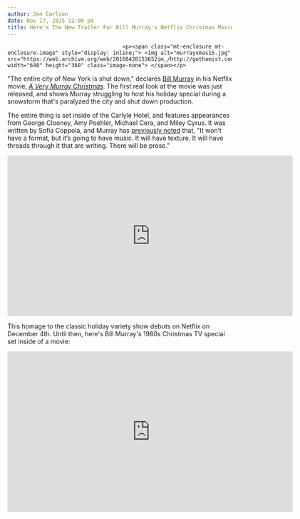 ```yaml
---
author: Jen Carlson
date: Nov 17, 2015 12:00 pm
title: Here's The New Trailer For Bill Murray's Netflix Christmas Movie
---
```


	
										<p><span class="mt-enclosure mt-enclosure-image" style="display: inline;"> <img alt="murrayxmas15.jpg" src="https://web.archive.org/web/20160428153652im_/http://gothamist.com/attachments/arts_jen/murrayxmas15.jpg" width="640" height="360" class="image-none"> </span></p>

<p>&quot;The entire city of New York is shut down,&quot; declares <a href="https://web.archive.org/web/20160428153652/http://gothamist.com/tags/billmurray">Bill Murray</a> in his Netflix movie, <a href="https://web.archive.org/web/20160428153652/http://gothamist.com/2015/10/14/bill_murray_bill_murray_bill_mu.php"><em>A Very Murray Christmas</em></a>. The first real look at the movie was just released, and shows Murray struggling to host his holiday special during a snowstorm that&apos;s paralyzed the city and shut down production. </p>

<p>The entire thing is set inside of the Carlyle Hotel, and features appearances from George Clooney, Amy Poehler, Michael Cera, and Miley Cyrus. It was written by Sofia Coppola, and Murray has <a href="https://web.archive.org/web/20160428153652/http://www.vanityfair.com/hollywood/2014/10/bill-murray-christmas-special">previously noted</a> that, &quot;It won&#x2019;t have a format, but it&#x2019;s going to have music. It will have texture. It will have threads through it that are writing. There will be prose.&quot;</p>

<p><iframe width="640" height="360" src="https://web.archive.org/web/20160428153652if_/https://www.youtube.com/embed/XJP3db3R014?controls=0" frameborder="0" allowfullscreen></iframe></p>

<p>This homage to the classic holiday variety show debuts on Netflix on December 4th. Until then, here&apos;s Bill Murray&apos;s 1980s Christmas TV special set inside of a movie:</p>

<p><iframe width="640" height="360" src="https://web.archive.org/web/20160428153652if_/https://www.youtube.com/embed/3kX6rf9uw7w?controls=0" frameborder="0" allowfullscreen></iframe></p>					
										
									
				